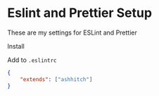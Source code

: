 # Eslint and Prettier Setup

These are my settings for ESLint and Prettier

Install

Add to `.eslintrc`

```json
{
    "extends": ["ashhitch"]
}
```
